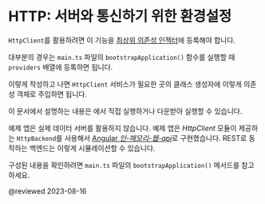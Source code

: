 <!--
# HTTP: Setup for server communication
-->
# HTTP: 서버와 통신하기 위한 환경설정

<!--
Before you can use `HttpClient`, you must add it to the application's [root dependency injector](guide/dependency-injection). 

Most apps do so in the `providers` array of `bootstrapApplication()` in `main.ts`.

<code-example header="main.ts (excerpt)" path="http/src/main.ts" region="sketch"></code-example>

You can then inject the `HttpClient` service as a dependency of an application class, as shown in the following `ConfigService` example.

<code-example header="app/config/config.service.ts (excerpt)" path="http/src/app/config/config.service.ts" region="proto"></code-example>

<div class="alert is-helpful">

You can run the <live-example name="http"></live-example> that accompanies this guide.

The sample app does not require a data server.
It relies on the [Angular *in-memory-web-api*](https://github.com/angular/angular/tree/main/packages/misc/angular-in-memory-web-api), which replaces the *HttpClient* module's `HttpBackend`.
The replacement service simulates the behavior of a REST-like backend.

Look at the `bootstrapApplication()` method in `main.ts` to see how it is configured.

</div>
-->
`HttpClient`를 활용하려면 이 기능을 [최상위 의존성 인젝터](guide/dependency-injection)에 등록해야 합니다.

대부분의 경우는 `main.ts` 파일의 `bootstrapApplication()` 함수를 실행할 때 `providers` 배열에 등록하면 됩니다.

<code-example header="main.ts (일부)" path="http/src/main.ts" region="sketch"></code-example>

이렇게 작성하고 나면 `HttpClient` 서비스가 필요한 곳의 클래스 생성자에 이렇게 의존성 객체로 주입하면 됩니다.

<code-example header="app/config/config.service.ts (일부)" path="http/src/app/config/config.service.ts" region="proto"></code-example>

<div class="alert is-helpful">

이 문서에서 설명하는 내용은 <live-example name="http"></live-example>에서 직접 실행하거나 다운받아 실행할 수 있습니다.

예제 앱은 실제 데이터 서버를 활용하지 않습니다.
예제 앱은 *HttpClient* 모듈이 제공하는 `HttpBackend`를 사용해서 [Angular *인-메모리-웹-api*](https://github.com/angular/angular/tree/main/packages/misc/angular-in-memory-web-api)로 구현했습니다.
REST로 동작하는 백엔드는 이렇게 시뮬레이션할 수 있습니다.

구성된 내용을 확인하려면 `main.ts` 파일의 `bootstrapApplication()` 메서드를 참고하세요.

</div>

@reviewed 2023-08-16
